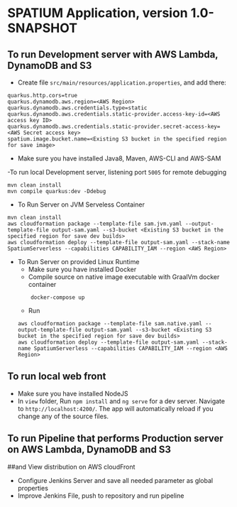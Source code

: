 # SPATIUM Application, version 1.0-SNAPSHOT


## To run Development server with AWS Lambda, DynamoDB and S3
- Create file `src/main/resources/application.properties`, and add there:
```
quarkus.http.cors=true
quarkus.dynamodb.aws.region=<AWS Region>
quarkus.dynamodb.aws.credentials.type=static
quarkus.dynamodb.aws.credentials.static-provider.access-key-id=<AWS access key ID>
quarkus.dynamodb.aws.credentials.static-provider.secret-access-key=<AWS Secret access key>
spatium.image.bucket.name=<Existing S3 bucket in the specified region for save image>
```
- Make sure you have installed Java8, Maven, AWS-CLI and AWS-SAM

-To run local Development server, listening port `5005` for remote debugging
```
mvn clean install
mvn compile quarkus:dev -Ddebug
```

- To Run Server on JVM Serveless Container
```
mvn clean install
aws cloudformation package --template-file sam.jvm.yaml --output-template-file output-sam.yaml --s3-bucket <Existing S3 bucket in the specified region for save dev builds>
aws cloudformation deploy --template-file output-sam.yaml --stack-name SpatiumServerless --capabilities CAPABILITY_IAM --region <AWS Region> 
```
- To Run Server on provided Linux Runtime
    - Make sure you have installed Docker
    - Compile source on native image executable with GraalVm docker container
    ```
        docker-compose up
    ```
    - Run
    ```
  aws cloudformation package --template-file sam.native.yaml --output-template-file output-sam.yaml --s3-bucket <Existing S3 bucket in the specified region for save dev builds>
  aws cloudformation deploy --template-file output-sam.yaml --stack-name SpatiumServerless --capabilities CAPABILITY_IAM --region <AWS Region>
    ```
 
## To run local web front
- Make sure you have installed NodeJS
- In `view` folder, Run `npm install` and `ng serve` for a dev server. Navigate to `http://localhost:4200/`. The app will automatically reload if you change any of the source files.

## To run Pipeline that performs Production server on AWS Lambda, DynamoDB and S3
##and View distribution on AWS cloudFront
- Configure Jenkins Server and save all needed parameter as global properties
- Improve Jenkins File, push to repository and run pipeline
